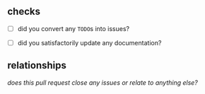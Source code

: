 ## checks

- [ ] did you convert any `TODO`s into issues?

- [ ] did you satisfactorily update any documentation?

## relationships

_does this pull request close any issues or relate to anything else?_
